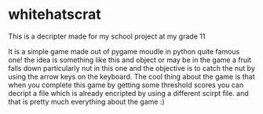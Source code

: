 # whitehatscrat

This is a decripter made for my school project at my grade 11

It is a simple game made out of pygame moudle in python quite famous one!
the idea is something like this and object or may be in the game a fruit falls down particularly nut in this one and
the objective is to catch the nut by using the arrow keys on the keyboard.
  The cool thing about the game is that when you complete this game by getting some threshold scores you can decript a file which is already encripted by using a
different scirpt file.
and that is pretty much everything about the game :)
